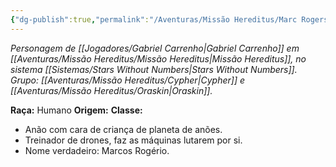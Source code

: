 ```yaml
---
{"dg-publish":true,"permalink":"/Aventuras/Missão Hereditus/Marc Rogers/","noteIcon":"","created":"2025-10-13T17:42:13.149-03:00"}
---
```


*Personagem de [[Jogadores/Gabriel Carrenho\|Gabriel Carrenho]] em [[Aventuras/Missão Hereditus/Missão Hereditus\|Missão Hereditus]], no sistema [[Sistemas/Stars Without Numbers\|Stars Without Numbers]].*
*Grupo: [[Aventuras/Missão Hereditus/Cypher\|Cypher]] e [[Aventuras/Missão Hereditus/Oraskin\|Oraskin]].*

**Raça:** Humano
**Origem:** 
**Classe:** 

- Anão com cara de criança de planeta de anões.
- Treinador de drones, faz as máquinas lutarem por si.
- Nome verdadeiro: Marcos Rogério.